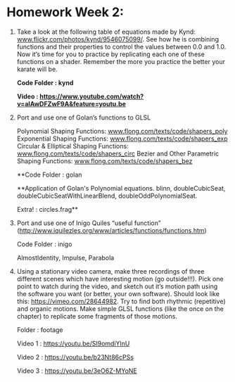 # Homework Week 2: 

1. Take a look at the following table of equations made by Kynd: www.flickr.com/photos/kynd/9546075099/. See how he is combining functions and their properties to control the values between 0.0 and 1.0. Now it’s time for you to practice by replicating each one of these functions on a shader. Remember the more you practice the better your karate will be.

	**Code Folder : kynd**

	**Video : https://www.youtube.com/watch?v=aIAwDFZwF9A&feature=youtu.be**

2. Port and use one of Golan’s functions to GLSL

	Polynomial Shaping Functions: www.flong.com/texts/code/shapers_poly
	Exponential Shaping Functions: www.flong.com/texts/code/shapers_exp
	Circular & Elliptical Shaping Functions: www.flong.com/texts/code/shapers_circ
	Bezier and Other Parametric Shaping Functions: www.flong.com/texts/code/shapers_bez

	**Code Folder : golan

	**Application of Golan's Polynomial equations. 
	blinn, doubleCubicSeat, doubleCubicSeatWithLinearBlend, doubleOddPolynomialSeat.

	Extra! : circles.frag**

3. Port and use one of Inigo Quiles “useful function” (http://www.iquilezles.org/www/articles/functions/functions.htm)

	Code Folder : inigo
	
	AlmostIdentity, Impulse, Parabola

4. Using a stationary video camera, make three recordings of three different scenes which have interesting motion (go outside!!!). Pick one point to watch during the video, and sketch out it’s motion path using the software you want (or better, your own software). Should look like this: https://vimeo.com/28644982. Try to find both rhythmic (repetitive) and organic motions. Make simple GLSL functions (like the once on the chapter) to replicate some fragments of those motions.

	Folder : footage
	
	Video 1 : https://youtu.be/SI9omdiYlnU

	Video 2 : https://youtu.be/b23Nt86cPSs

	Video 3 : https://youtu.be/3eO6Z-MYoNE

